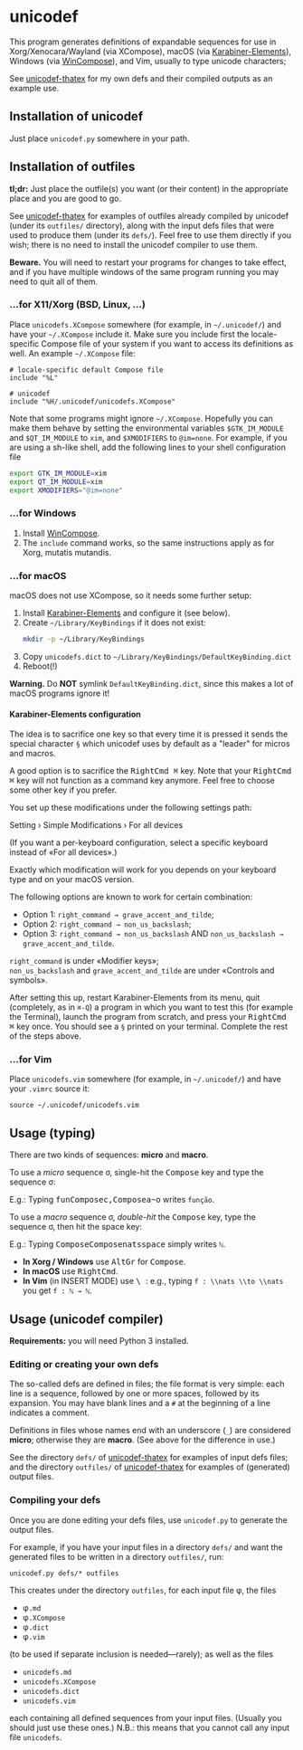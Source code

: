 # unicodef

This program generates definitions of expandable sequences for use in
Xorg/Xenocara/Wayland (via XCompose), macOS (via [Karabiner-Elements]),
Windows (via [WinCompose]), and Vim, usually to type unicode characters;

See [unicodef-thatex] for my own defs and their compiled outputs as an example use.


## Installation of unicodef

Just place `unicodef.py` somewhere in your path.


## Installation of outfiles

**tl;dr:** Just place the outfile(s) you want (or their content) in the
appropriate place and you are good to go.

See [unicodef-thatex] for examples of outfiles already compiled by unicodef (under its `outfiles/` directory),
along with the input defs files that were used to produce them (under its `defs/`).
Feel free to use them directly if you wish; there is no need to install the unicodef compiler to use them.

**Beware.** You will need to restart your programs for changes to take effect,
and if you have multiple windows of the same program running you may need to quit all of them.

### …for X11/Xorg (BSD, Linux, …)

Place `unicodefs.XCompose` somewhere (for example, in `~/.unicodef/`) and have your
`~/.XCompose` include it.  Make sure you include first the locale-specific Compose
file of your system if you want to access its definitions as well.
An example `~/.XCompose` file:
```
# locale-specific default Compose file
include "%L"

# unicodef
include "%H/.unicodef/unicodefs.XCompose"
```

Note that some programs might ignore `~/.XCompose`.  Hopefully you can make them behave
by setting the environmental variables `$GTK_IM_MODULE` and `$QT_IM_MODULE` to `xim`,
and `$XMODIFIERS` to `@im=none`.
For example, if you are using a sh-like shell, add the following lines to your shell configuration file
```sh
export GTK_IM_MODULE=xim
export QT_IM_MODULE=xim
export XMODIFIERS="@im=none"
```

### …for Windows

1. Install [WinCompose].
2. The `include` command works, so the same instructions apply as for Xorg, mutatis mutandis.

### …for macOS

macOS does not use XCompose, so it needs some further setup:

1. Install [Karabiner-Elements] and configure it (see below).
2. Create `~/Library/KeyBindings` if it does not exist:
   ```sh
   mkdir -p ~/Library/KeyBindings
   ```
3. Copy `unicodefs.dict` to `~/Library/KeyBindings/DefaultKeyBinding.dict`
4. Reboot(!)

**Warning.**
Do **NOT** symlink `DefaultKeyBinding.dict`, since this makes a lot of macOS programs ignore it!

#### Karabiner-Elements configuration

The idea is to sacrifice one key so that every time it is pressed
it sends the special character `§` which unicodef uses by default
as a "leader" for micros and macros.

A good option is to sacrifice the <kbd>RightCmd ⌘</kbd> key.
Note that your <kbd>RightCmd ⌘</kbd> key will not function as a command key anymore.
Feel free to choose some other key if you prefer.

You set up these modifications under the following settings path:

   Setting › Simple Modifications › For all devices

(If you want a per-keyboard configuration, select a specific keyboard instead of «For all devices».)

Exactly which modification will work for you depends on your keyboard type and on your macOS version.

The following options are known to work for certain combination:

* Option 1: `right_command → grave_accent_and_tilde`;
* Option 2: `right_command → non_us_backslash`;
* Option 3: `right_command → non_us_backslash` AND `non_us_backslash → grave_accent_and_tilde`.

`right_command` is under «Modifier keys»;  
`non_us_backslash` and `grave_accent_and_tilde` are under «Controls and symbols».

After setting this up, restart Karabiner-Elements from its menu,
quit (completely, as in `⌘-Q`) a program in which you want to test this (for example the Terminal),
launch the program from scratch, and press your <kbd>RightCmd ⌘</kbd> key once.
You should see a `§` printed on your terminal.
Complete the rest of the steps above.

### …for Vim

Place `unicodefs.vim` somewhere (for example, in `~/.unicodef/`) and have your `.vimrc` source it:
```vim
source ~/.unicodef/unicodefs.vim
```

## Usage (typing)

There are two kinds of sequences: **micro** and **macro**.

To use a *micro* sequence σ, single-hit the <kbd>Compose</kbd> key and type the sequence σ:

E.g.: Typing <kbd>f</kbd><kbd>u</kbd><kbd>n</kbd><kbd>Compose</kbd><kbd>c</kbd><kbd>,</kbd><kbd>Compose</kbd><kbd>a</kbd><kbd>~</kbd><kbd>o</kbd> writes `função`.

To use a *macro* sequence σ, *double-hit* the <kbd>Compose</kbd> key, type the sequence σ, then hit the space key:

E.g.: Typing <kbd>Compose</kbd><kbd>Compose</kbd><kbd>n</kbd><kbd>a</kbd><kbd>t</kbd><kbd>s</kbd><kbd>space</kbd> simply writes `ℕ`.

* **In Xorg / Windows** use <kbd>AltGr</kbd> for <kbd>Compose</kbd>.
* **In macOS** use <kbd>RightCmd</kbd>.
* **In Vim** (in INSERT MODE) use <kbd> \ </kbd>: e.g., typing `f : \\nats \\to \\nats` you get `f : ℕ → ℕ`.


## Usage (unicodef compiler)

**Requirements:** you will need Python 3 installed.

### Editing or creating your own defs

The so-called defs are defined in files; the file format is very simple:
each line is a sequence, followed by one or more spaces, followed by its expansion.
You may have blank lines and a `#` at the beginning of a line indicates a comment.

Definitions in files whose names end with an underscore (`_`) are considered **micro**;
otherwise they are **macro**.  (See above for the difference in use.)

See the directory `defs/` of [unicodef-thatex] for examples of input defs files;
and the directory `outfiles/` of [unicodef-thatex] for examples of (generated) output files.

### Compiling your defs

Once you are done editing your defs files, use `unicodef.py` to generate the output files.

For example, if you have your input files in a directory `defs/` and want the generated files
to be written in a directory `outfiles/`, run:

```shell
unicodef.py defs/* outfiles
```

This creates under the directory `outfiles`, for each input file φ, the files

* φ`.md`
* φ`.XCompose`
* φ`.dict`
* φ`.vim`

(to be used if separate inclusion is needed—rarely); as well as the files

* `unicodefs.md`
* `unicodefs.XCompose`
* `unicodefs.dict`
* `unicodefs.vim`

each containing all defined sequences from your input files.  (Usually you should just use these ones.)
N.B.: this means that you cannot call any input file `unicodefs`.


[unicodefs.md]:       outfiles/unicodefs.md
[unicodef-thatex]:    https://github.com/tsouanas/unicodef-thatex
[ThaTeX]:             https://github.com/tsouanas/thatex
[WinCompose]:         https://github.com/samhocevar/wincompose
[Karabiner-Elements]: https://karabiner-elements.pqrs.org/

